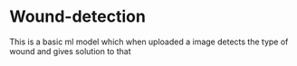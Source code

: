 # Wound-detection
This is a basic ml model which when uploaded a image detects the type of wound and gives solution to that
